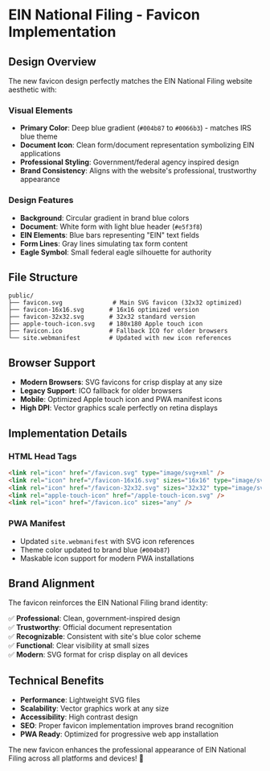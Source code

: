 # EIN National Filing - Favicon Implementation

## Design Overview

The new favicon design perfectly matches the EIN National Filing website aesthetic with:

### **Visual Elements**
- **Primary Color**: Deep blue gradient (`#004b87` to `#0066b3`) - matches IRS blue theme
- **Document Icon**: Clean form/document representation symbolizing EIN applications
- **Professional Styling**: Government/federal agency inspired design
- **Brand Consistency**: Aligns with the website's professional, trustworthy appearance

### **Design Features**
- **Background**: Circular gradient in brand blue colors
- **Document**: White form with light blue header (`#e5f3f8`)
- **EIN Elements**: Blue bars representing "EIN" text fields
- **Form Lines**: Gray lines simulating tax form content
- **Eagle Symbol**: Small federal eagle silhouette for authority

## File Structure

```
public/
├── favicon.svg              # Main SVG favicon (32x32 optimized)
├── favicon-16x16.svg       # 16x16 optimized version
├── favicon-32x32.svg       # 32x32 standard version
├── apple-touch-icon.svg    # 180x180 Apple touch icon
├── favicon.ico             # Fallback ICO for older browsers
└── site.webmanifest        # Updated with new icon references
```

## Browser Support

- **Modern Browsers**: SVG favicons for crisp display at any size
- **Legacy Support**: ICO fallback for older browsers
- **Mobile**: Optimized Apple touch icon and PWA manifest icons
- **High DPI**: Vector graphics scale perfectly on retina displays

## Implementation Details

### HTML Head Tags
```html
<link rel="icon" href="/favicon.svg" type="image/svg+xml" />
<link rel="icon" href="/favicon-16x16.svg" sizes="16x16" type="image/svg+xml" />
<link rel="icon" href="/favicon-32x32.svg" sizes="32x32" type="image/svg+xml" />
<link rel="apple-touch-icon" href="/apple-touch-icon.svg" />
<link rel="icon" href="/favicon.ico" sizes="any" />
```

### PWA Manifest
- Updated `site.webmanifest` with SVG icon references
- Theme color updated to brand blue (`#004b87`)
- Maskable icon support for modern PWA installations

## Brand Alignment

The favicon reinforces the EIN National Filing brand identity:

✅ **Professional**: Clean, government-inspired design  
✅ **Trustworthy**: Official document representation  
✅ **Recognizable**: Consistent with site's blue color scheme  
✅ **Functional**: Clear visibility at small sizes  
✅ **Modern**: SVG format for crisp display on all devices  

## Technical Benefits

- **Performance**: Lightweight SVG files
- **Scalability**: Vector graphics work at any size
- **Accessibility**: High contrast design
- **SEO**: Proper favicon implementation improves brand recognition
- **PWA Ready**: Optimized for progressive web app installation

The new favicon enhances the professional appearance of EIN National Filing across all platforms and devices! 🎯
